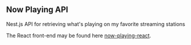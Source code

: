 ## Now Playing API

Nest.js API for retrieving what's playing on my favorite streaming stations

The React front-end may be found here [now-playing-react](https://github.com/tristan-media/now-playing-react).
